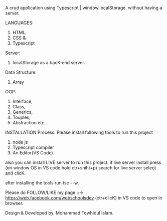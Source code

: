 A crud application using Typescript | window.localStorage. without having a server.

LANGUAGES:
1. HTML,
2. CSS &
3. Typescript

Server:
1. localStorage as a bacK-end server.

Data Structure:
1. Array

OOP:
1. Interface,
2. Class,
3. Generics,
4. Touples,
5. Abstraction etc...



INSTALLATION Process:
Please install following tools to run this project

1. node js
2. Typescript compiler
3. An Editor(VS Code).

also you can install LIVE server to run this project.
if live server install press (on window OS in VS code hold ctr+shiht+p) search for live server select and clicK.


after installing the tools
run tsc --w.

Please do FOLLOW/LIKE my page ::-> https://web.facebook.com/webschoolsdev (ctr+clicK) in VS code to open in browser.


Design & Developed by,
Mohammad Towhidul Islam.